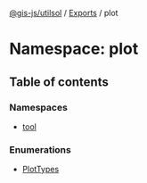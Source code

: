 [@gis-js/utilsol](../README.md) / [Exports](../modules.md) / plot

# Namespace: plot

## Table of contents

### Namespaces

- [tool](plot.tool.md)

### Enumerations

- [PlotTypes](../enums/plot.PlotTypes.md)

